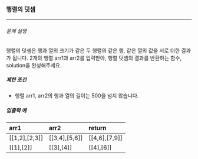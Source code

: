 ### 행렬의 덧셈

***

###### 문제 설명

행렬의 덧셈은 행과 열의 크기가 같은 두 행렬의 같은 행, 같은 열의 값을 서로 더한 결과가 됩니다. 2개의 행렬 arr1과 arr2를 입력받아, 행렬 덧셈의 결과를 반환하는 함수, solution을 완성해주세요.

##### 제한 조건

- 행렬 arr1, arr2의 행과 열의 길이는 500을 넘지 않습니다.

##### 입출력 예

| arr1          | arr2          | return        |
| :------------ | :------------ | :------------ |
| [[1,2],[2,3]] | [[3,4],[5,6]] | [[4,6],[7,9]] |
| [[1],[2]]     | [[3],[4]]     | [[4],[6]]     |
